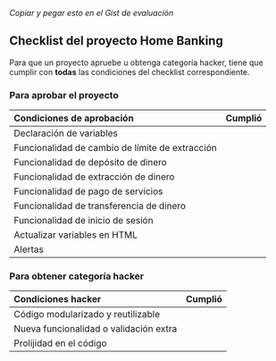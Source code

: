 *Copiar y pegar esto en el Gist de evaluación*

## Checklist del proyecto Home Banking
Para que un proyecto apruebe u obtenga categoría hacker, tiene que cumplir con **todas** las condiciones del checklist correspondiente.

### Para aprobar el proyecto
| Condiciones de aprobación                       | Cumplió |
| :----------------------------------------------- | ------- |
| Declaración de variables                        |         |
| Funcionalidad de cambio de límite de extracción |         |
| Funcionalidad de depósito de dinero             |         |
| Funcionalidad de extracción de dinero           |         |
| Funcionalidad de pago de servicios              |         |
| Funcionalidad de transferencia de dinero        |         |
| Funcionalidad de inicio de sesión               |         |
| Actualizar variables en HTML                    |         |
| Alertas                                         |         |

### Para obtener categoría hacker
| Condiciones hacker                     | Cumplió |
| :-------------------------------------- | ------- |
| Código modularizado y reutilizable     |         |
| Nueva funcionalidad o validación extra |         |
| Prolijidad en el código                |         |
